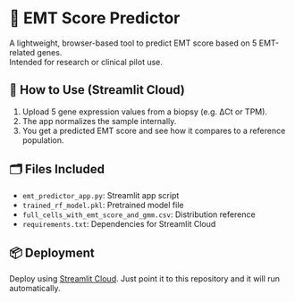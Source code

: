 # 🧬 EMT Score Predictor

A lightweight, browser-based tool to predict EMT score based on 5 EMT-related genes.  
Intended for research or clinical pilot use.

## 🚀 How to Use (Streamlit Cloud)

1. Upload 5 gene expression values from a biopsy (e.g. ΔCt or TPM).
2. The app normalizes the sample internally.
3. You get a predicted EMT score and see how it compares to a reference population.

## 🗂 Files Included

- `emt_predictor_app.py`: Streamlit app script
- `trained_rf_model.pkl`: Pretrained model file
- `full_cells_with_emt_score_and_gmm.csv`: Distribution reference
- `requirements.txt`: Dependencies for Streamlit Cloud

## 📦 Deployment

Deploy using [Streamlit Cloud](https://streamlit.io/cloud). Just point it to this repository and it will run automatically.
